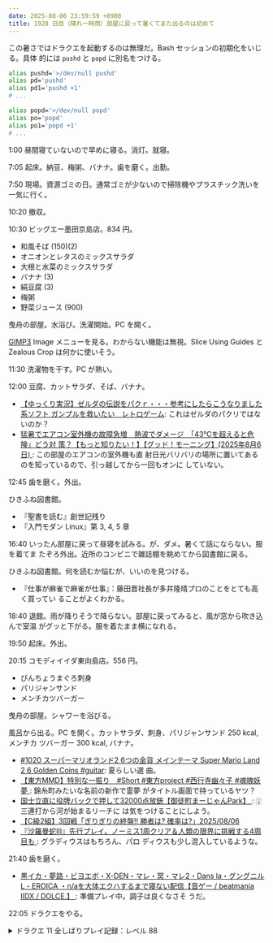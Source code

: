 ```yaml
---
date: 2025-08-06 23:59:59 +0900
title: 1928 日目（晴れ一時雨）部屋に戻って暑くてまた出るのは初めて
---
```


この暑さではドラクエを起動するのは無理だ。Bash セッションの初期化をいじる。具体
的には `pushd` と `popd` に別名をつける。

```bash
alias pushd='>/dev/null pushd'
alias pd='pushd'
alias pd1='pushd +1'
# ...

alias popd='>/dev/null popd'
alias po='popd'
alias po1='popd +1'
# ...
```

1:00 昼間寝ていないので早めに寝る。消灯。就寝。

7:05 起床。納豆、梅粥、バナナ。歯を磨く。出勤。

7:50 現場。資源ゴミの日。通常ゴミが少ないので掃除機やプラスチック洗いを一気に行く。

10:20 撤収。

10:30 ビッグエー墨田京島店。834 円。

* 和風そば (150)(2)
* オニオンとレタスのミックスサラダ
* 大根と水菜のミックスサラダ
* バナナ (3)
* 絹豆腐 (3)
* 梅粥
* 野菜ジュース (900)

曳舟の部屋。水浴び。洗濯開始。PC を開く。

[GIMP3] Image メニューを見る。わからない機能は無視。Slice Using Guides と
Zealous Crop は何かに使いそう。

11:30 洗濯物を干す。PC が熱い。

12:00 豆腐、カットサラダ、そば、バナナ。

* [【ゆっくり実況】ゼルダの伝説をパクｒ・・・参考にしたらこうなりました系ソフト
  ガンプルを救いたい　レトロゲーム](https://www.youtube.com/watch?v=CrKKPYuZfNg):
  これはゼルダのパクリではないのか？
* [猛暑でエアコン室外機の故障急増　熱波でダメージ　「43℃を超えると危険」どう対
  策？【もっと知りたい！】【グッド！モーニング】(2025年8月6日)
  ](https://www.youtube.com/watch?v=e771SJhZc-0): この部屋のエアコンの室外機も直
  射日光バリバリの場所に置いてあるのを知っているので、引っ越してから一回もオンに
  していない。

12:45 歯を磨く。外出。

ひきふね図書館。

* 『聖書を読む』創世記残り
* 『入門モダン Linux』第 3, 4, 5 章

16:40 いったん部屋に戻って昼寝を試みる。が、ダメ。暑くて話にならない。服を着てま
たぞろ外出。近所のコンビニで雑誌棚を眺めてから図書館に戻る。

ひきふね図書館。何を読むか悩むが、いいのを見つける。

* 『仕事が麻雀で麻雀が仕事』：藤田晋社長が多井隆晴プロのことをとても高く買ってい
  ることがよくわかる。

18:40 退館。雨が降りそうで降らない。部屋に戻ってみると、風が窓から吹き込んで室温
がグッと下がる。服を着たまま横になれる。

19:50 起床。外出。

20:15 コモディイイダ東向島店。556 円。

* びんちょうまぐろ刺身
* パリジャンサンド
* メンチカツバーガー

曳舟の部屋。シャワーを浴びる。

風呂から出る。PC を開く。カットサラダ、刺身、パリジャンサンド 250 kcal, メンチカ
ツバーガー 300 kcal, バナナ。

* [#1020 スーパーマリオランド2 6つの金貨 メインテーマ Super Mario Land 2 6
  Golden Coins #guitar](https://www.youtube.com/shorts/TRgp5V5jOj8): 夏らしい選
  曲。
* [【東方MMD】特別な一振り　#Short #東方project #西行寺幽々子 #魂魄妖夢
  ](https://www.youtube.com/shorts/nMsdqNUq7i8): 錦糸町みたいな名前の新作で霊夢
  がタイトル画面で持っているヤツ？
* [国士立直に役牌バックで押して32000点放銃【御徒町まーじゃんPark】
  ](https://www.youtube.com/watch?v=3iLBi9U8aYE): 🀌三連打から河が始まるリーチに
  は気をつけることにしよう。
* [【C級2組】3回戦「ぎりぎりの終盤!! 勝者は? 確率は?」2025/08/06
  ](https://www.youtube.com/watch?v=C61RPU96Tpg)
* [『沙羅曼蛇III』先行プレイ。ノーミス1周クリア＆人類の限界に挑戦する4周目も
  ](https://www.youtube.com/watch?v=DfWDNZ79jpE): グラディウスはもちろん、パロ
  ディウスも少し混入しているような。

21:40 歯を磨く。

* [黒イカ・夢路・ビヨエボ・X-DEN・マレ・冥・マレ2・Dans la・グングニルL・EROICA
  ・n/aを大体エクハするまで寝ない配信【音ゲー / beatmania IIDX / DOLCE.】
  ](https://www.youtube.com/watch?v=GNiUDv5dXO8): 準備プレイ中。調子は良くなさそ
  うだ。

22:05 ドラクエをやる。

<details><summary>ドラクエ 11 全しばりプレイ記録：レベル 88</summary>
<p>確かたそがれの樹木を集めるところからだった。始祖の森のフェアリーバットから盗め。</p>

<p>とこしえの杖、ときのおうしゃくを作る。</p>

<p>はめつの使者からほしのカケラを盗む。はてんの月輪を作る。
うち直しの宝珠がたまったので＋２どまりの有力武器を打ち直す。</p>

<p>オリハルコンを集める。あと一個欲しいが後回し。
ついでに導師の試練の奥からネルセンの試練に勝つ。これなら勇者の試練の奥で戦えばよかった</p>

<p>やみのなみだ三個のために魔竜のたましいを稼ぐ。</p>

<p>魔女と素材を取り引き。鍛冶場に戻ってクロノスエッジ、聖竜のえんげつとうを作る。
オリハルコンを採取し直し、グレイプニルのムチを作る。これで鍛冶は当分やらない。</p>

<p>勇者の試練の奥地まで行って巨人戦に挑む。天空魔城のガリンガが二頭いるようなものだから苦戦する。今晩は諦めて終わる。</p>
</details>

[GIMP3]: <https://docs.gimp.org/3.0/en/>

